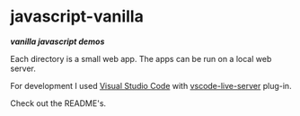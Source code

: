 # javascript-vanilla
<b><i>vanilla javascript demos</i></b>

Each directory is a small web app. The apps can be run on a local web server.

For development I used [Visual Studio Code](https://code.visualstudio.com/) with [vscode-live-server](https://github.com/ritwickdey/vscode-live-server) plug-in. 

Check out the README's.
